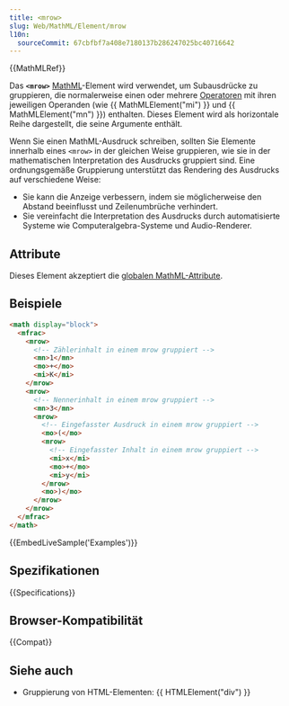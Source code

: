 ```yaml
---
title: <mrow>
slug: Web/MathML/Element/mrow
l10n:
  sourceCommit: 67cbfbf7a408e7180137b286247025bc40716642
---
```


{{MathMLRef}}

Das **`<mrow>`** [MathML](/de/docs/Web/MathML)-Element wird verwendet, um Subausdrücke zu gruppieren, die normalerweise einen oder mehrere [Operatoren](/de/docs/Web/MathML/Element/mo) mit ihren jeweiligen Operanden (wie {{ MathMLElement("mi") }} und {{ MathMLElement("mn") }}) enthalten. Dieses Element wird als horizontale Reihe dargestellt, die seine Argumente enthält.

Wenn Sie einen MathML-Ausdruck schreiben, sollten Sie Elemente innerhalb eines `<mrow>` in der gleichen Weise gruppieren, wie sie in der mathematischen Interpretation des Ausdrucks gruppiert sind. Eine ordnungsgemäße Gruppierung unterstützt das Rendering des Ausdrucks auf verschiedene Weise:

- Sie kann die Anzeige verbessern, indem sie möglicherweise den Abstand beeinflusst und Zeilenumbrüche verhindert.
- Sie vereinfacht die Interpretation des Ausdrucks durch automatisierte Systeme wie Computeralgebra-Systeme und Audio-Renderer.

## Attribute

Dieses Element akzeptiert die [globalen MathML-Attribute](/de/docs/Web/MathML/Global_attributes).

## Beispiele

```html
<math display="block">
  <mfrac>
    <mrow>
      <!-- Zählerinhalt in einem mrow gruppiert -->
      <mn>1</mn>
      <mo>+</mo>
      <mi>K</mi>
    </mrow>
    <mrow>
      <!-- Nennerinhalt in einem mrow gruppiert -->
      <mn>3</mn>
      <mrow>
        <!-- Eingefasster Ausdruck in einem mrow gruppiert -->
        <mo>(</mo>
        <mrow>
          <!-- Eingefasster Inhalt in einem mrow gruppiert -->
          <mi>x</mi>
          <mo>+</mo>
          <mi>y</mi>
        </mrow>
        <mo>)</mo>
      </mrow>
    </mrow>
  </mfrac>
</math>
```

{{EmbedLiveSample('Examples')}}

## Spezifikationen

{{Specifications}}

## Browser-Kompatibilität

{{Compat}}

## Siehe auch

- Gruppierung von HTML-Elementen: {{ HTMLElement("div") }}
